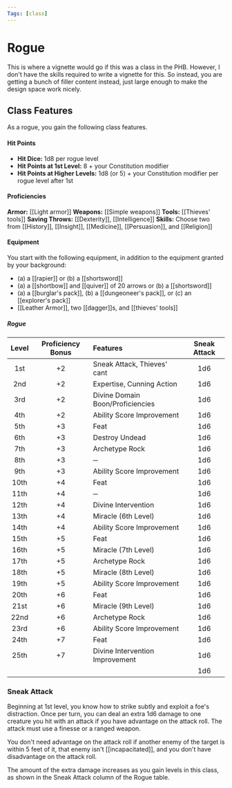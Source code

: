 ```yaml
---
Tags: [class]
---
```

# Rogue
This is where a vignette would go if this was a class in the PHB. However, I don't have the skills required to write a vignette for this. So instead, you are getting a bunch of filler content instead, just large enough to make the design space work nicely. 


## Class Features
As a rogue, you gain the following class features.

#### Hit Points
- **Hit Dice:** 1d8 per rogue level
- **Hit Points at 1st Level:** 8 + your Constitution modifier
- **Hit Points at Higher Levels:** 1d8 (or 5) + your Constitution modifier per rogue level after 1st

#### Proficiencies
**Armor:** [[Light armor]]
**Weapons:** [[Simple weapons]]
**Tools:** [[Thieves' tools]]
**Saving Throws:** [[Dexterity]], [[Intelligence]]
**Skills:** Choose two from [[History]], [[Insight]], [[Medicine]], [[Persuasion]], and [[Religion]]

#### Equipment

You start with the following equipment, in addition to the equipment granted by your background:

- (a) a [[rapier]] or (b) a [[shortsword]]
- (a) a [[shortbow]] and [[quiver]] of 20 arrows or (b) a [[shortsword]]
- (a) a [[burglar's pack]], (b) a [[dungeoneer's pack]], or (c) an [[explorer's pack]]
- [[Leather Armor]], two [[dagger]]s, and [[thieves' tools]]

<!--<div class='classTable wide'>-->
##### Rogue
| Level | Proficiency Bonus | Features                           | Sneak Attack  |
|:-----:|:-----------------:|:---------------------------------- |:-------------:|
|  1st  |        +2         | Sneak Attack, Thieves' cant        |       1d6     |
|  2nd  |        +2         | Expertise, Cunning Action          |       1d6     |
|  3rd  |        +2         | Divine Domain Boon/Proficiencies   |       1d6     |
|  4th  |        +2         | Ability Score Improvement          |       1d6     |
|  5th  |        +3         | Feat                               |       1d6     |
|  6th  |        +3         | Destroy Undead                     |       1d6     |
|  7th  |        +3         | Archetype Rock                     |       1d6     |
|  8th  |        +3         | ─                                  |       1d6     |
|  9th  |        +3         | Ability Score Improvement          |       1d6     |
| 10th  |        +4         | Feat                               |       1d6     |
| 11th  |        +4         | ─                                  |       1d6     |
| 12th  |        +4         | Divine Intervention                |       1d6     |
| 13th  |        +4         | Miracle (6th Level)                |       1d6     |
| 14th  |        +4         | Ability Score Improvement          |       1d6     |
| 15th  |        +5         | Feat                               |       1d6     |
| 16th  |        +5         | Miracle (7th Level)                |       1d6     |
| 17th  |        +5         | Archetype Rock                     |       1d6     |
| 18th  |        +5         | Miracle (8th Level)                |       1d6     |
| 19th  |        +5         | Ability Score Improvement          |       1d6     |
| 20th  |        +6         | Feat                               |       1d6     |
| 21st  |        +6         | Miracle (9th Level)                |       1d6     |
| 22nd  |        +6         | Archetype Rock                     |       1d6     |
| 23rd  |        +6         | Ability Score Improvement          |       1d6     |
| 24th  |        +7         | Feat                               |       1d6     |
| 25th  |        +7         | Divine Intervention Improvement    |       1d6     |
|       |                   |                                    |       1d6     |
<!--</div>-->

### Sneak Attack
Beginning at 1st level, you know how to strike subtly and exploit a foe's distraction. Once per turn, you can deal an extra 1d6 damage to one creature you hit with an attack if you have advantage on the attack roll. The attack must use a finesse or a ranged weapon.

You don't need advantage on the attack roll if another enemy of the target is within 5 feet of it, that enemy isn't [[incapacitated]], and you don't have disadvantage on the attack roll.

The amount of the extra damage increases as you gain levels in this class, as shown in the Sneak Attack column of the Rogue table.